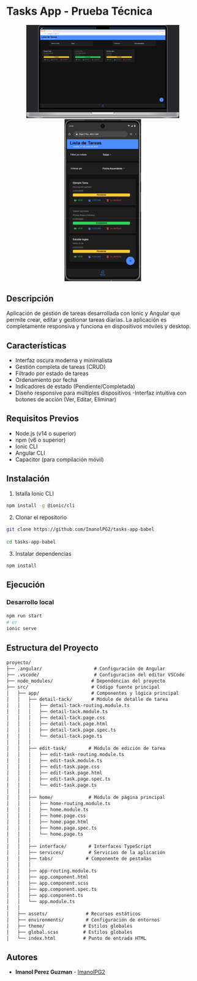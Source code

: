 # Tasks App  - Prueba Técnica
<div align="center">
  <img src="src/assets/screenshots/Macbook.png"  width="400" alt="Vista Desktop">
  <img src="src/assets/screenshots/movil.png" width="200" alt="Vista Desktop">
</div>


## Descripción
Aplicación de gestión de tareas desarrollada con Ionic y Angular que permite crear, editar y gestionar tareas diarias. La aplicación es completamente responsiva y funciona en dispositivos móviles y desktop.

## Características

- Interfaz oscura moderna y minimalista
- Gestión completa de tareas (CRUD)
- Filtrado por estado de tareas
- Ordenamiento por fecha
- Indicadores de estado (Pendiente/Completada)
- Diseño responsive para múltiples dispositivos
-Interfaz intuitiva con botones de acción (Ver, Editar, Eliminar)

## Requisitos Previos

- Node.js (v14 o superior)
- npm (v6 o superior)
- Ionic CLI
- Angular CLI
- Capacitor (para compilación móvil)

## Instalación

1. Istalla Ionic CLI
```bash
npm install -g @ionic/cli
```

2. Clonar el repositorio
```bash
git clone https://github.com/ImanolPG2/tasks-app-babel

cd tasks-app-babel
```

3. Instalar dependencias
```bash
npm install
```


## Ejecución

### Desarrollo local
```bash
npm run start
# or
ionic serve
```

## Estructura del Proyecto
```
proyecto/
├── .angular/                   # Configuración de Angular
├── .vscode/                    # Configuración del editor VSCode
├── node_modules/              # Dependencias del proyecto
├── src/                       # Código fuente principal
│   ├── app/                   # Componentes y lógica principal
│   │   ├── detail-tack/       # Módulo de detalle de tarea
│   │   │   ├── detail-tack-routing.module.ts
│   │   │   ├── detail-tack.module.ts
│   │   │   ├── detail-tack.page.css
│   │   │   ├── detail-tack.page.html
│   │   │   ├── detail-tack.page.spec.ts
│   │   │   └── detail-tack.page.ts
│   │   │
│   │   ├── edit-task/        # Módulo de edición de tarea
│   │   │   ├── edit-task-routing.module.ts
│   │   │   ├── edit-task.module.ts
│   │   │   ├── edit-task.page.css
│   │   │   ├── edit-task.page.html
│   │   │   ├── edit-task.page.spec.ts
│   │   │   └── edit-task.page.ts
│   │   │
│   │   ├── home/             # Módulo de página principal
│   │   │   ├── home-routing.module.ts
│   │   │   ├── home.module.ts
│   │   │   ├── home.page.css
│   │   │   ├── home.page.html
│   │   │   ├── home.page.spec.ts
│   │   │   └── home.page.ts
│   │   │
│   │   ├── interface/        # Interfaces TypeScript
│   │   ├── services/         # Servicios de la aplicación
│   │   ├── tabs/            # Componente de pestañas
│   │   │
│   │   ├── app-routing.module.ts
│   │   ├── app.component.html
│   │   ├── app.component.scss
│   │   ├── app.component.spec.ts
│   │   ├── app.component.ts
│   │   └── app.module.ts
│   │
│   ├── assets/              # Recursos estáticos
│   ├── environments/        # Configuración de entornos
│   ├── theme/              # Estilos globales
│   ├── global.scss         # Estilos globales
│   └── index.html          # Punto de entrada HTML
```

## Autores
- **Imanol Perez Guzman** - [ImanolPG2](https://github.com/ImanolPG2)
